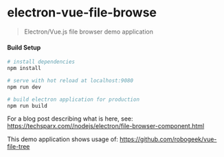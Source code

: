 # electron-vue-file-browse

> Electron/Vue.js file browser demo application

#### Build Setup

``` bash
# install dependencies
npm install

# serve with hot reload at localhost:9080
npm run dev

# build electron application for production
npm run build


```


For a blog post describing what is here, see: https://techsparx.com//nodejs/electron/file-browser-component.html

This demo application shows usage of:  https://github.com/robogeek/vue-file-tree

